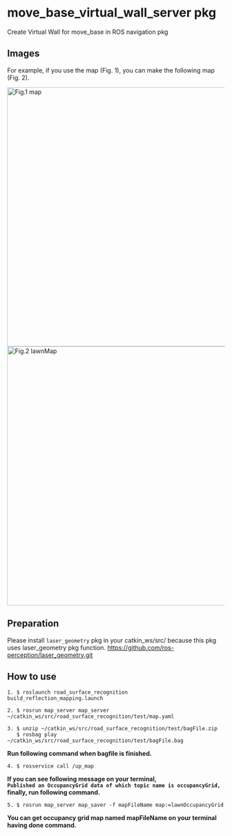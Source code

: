 # move_base_virtual_wall_server pkg

Create Virtual Wall for move_base in ROS navigation pkg  

## Images

For example, if you use the map (Fig. 1), you can make the following map (Fig. 2). 

<img src="https://github.com/hoshianaaa/move_base_virtual_wall_server/blob/master/images/no_vritual_wall.png" title="Fig.1 before" width="600px" alt="Fig.1 map">

<img src="https://github.com/hoshianaaa/move_base_virtual_wall_server/blob/master/images/vritual_wall.png" title="Fig.2 after" width="600px" alt="Fig.2 lawnMap">

## Preparation

Please install `laser_geometry` pkg in your catkin_ws/src/ because this pkg uses laser_geometry pkg function.
<https://github.com/ros-perception/laser_geometry.git>

## How to use

    1. $ roslaunch road_surface_recognition build_reflection_mapping.launch

    2. $ rosrun map_server map_server ~/catkin_ws/src/road_surface_recognition/test/map.yaml

    3. $ unzip ~/catkin_ws/src/road_surface_recognition/test/bagFile.zip  
       $ rosbag play ~/catkin_ws/src/road_surface_recognition/test/bagFile.bag

**Run following command when bagfile is finished.**

    4. $ rosservice call /up_map 

**If you can see following message on your terminal,**  
**`Published an OccupancyGrid data of which topic name is occupancyGrid,`**  
**finally, run following command.**
 
    5. $ rosrun map_server map_saver -f mapFileName map:=lawnOccupancyGrid
 
**You can get occupancy grid map named mapFileName on your terminal having done command.**

